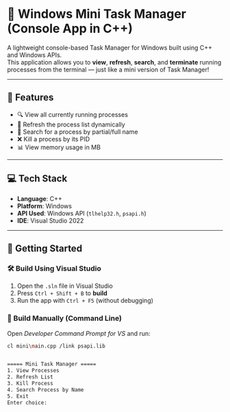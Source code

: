 # 🧠 Windows Mini Task Manager (Console App in C++)

A lightweight console-based Task Manager for Windows built using C++ and Windows APIs.  
This application allows you to **view**, **refresh**, **search**, and **terminate** running processes from the terminal — just like a mini version of Task Manager!

---

## 🔧 Features

- 🔍 View all currently running processes
- 🔁 Refresh the process list dynamically
- 🔎 Search for a process by partial/full name
- ❌ Kill a process by its PID
- 📊 View memory usage in MB

---

## 💻 Tech Stack

- **Language**: C++
- **Platform**: Windows
- **API Used**: Windows API (`tlhelp32.h`, `psapi.h`)
- **IDE**: Visual Studio 2022 

---

## 🚀 Getting Started

### 🛠️ Build Using Visual Studio

1. Open the `.sln` file in Visual Studio
2. Press `Ctrl + Shift + B` to **build**
3. Run the app with `Ctrl + F5` (without debugging)

### 🔧 Build Manually (Command Line)

Open *Developer Command Prompt for VS* and run:

```bash
cl mini\main.cpp /link psapi.lib


===== Mini Task Manager =====
1. View Processes
2. Refresh List
3. Kill Process
4. Search Process by Name
5. Exit
Enter choice:

